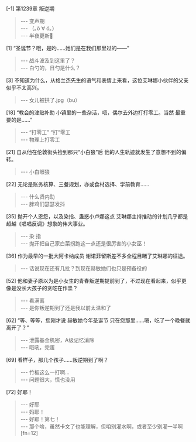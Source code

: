 
[-1] 第1239章 叛逆期
>--- 变声期<br>
>--- （｡ò ∀ ó｡）<br>
>--- 半夜更新🤔<br>

[1] “圣诞节？哦，是旳……她们是在我们那里过的——”
>--- 战斗波及到这里了？<br>
>--- 白勺的，日勺是什么？<br>

[3] 不知道为什么，从格兰杰先生的语气和表情上来看，这位艾琳娜小伙伴的父亲似乎不太高兴。
>--- 女儿被拱了.jpg（bu）<br>

[18] “教会的津贴补助 小镇里的一些杂活，唔，偶尔去外边打打零工。当然 最重要的是……”
>--- “打零工”
“打”零工<br>
>--- 物理上打零工<br>

[21] 自从他在伦敦街头捡到那只“小白狼”后 他的人生轨迹就发生了意想不到的偏转。
>--- 小白眼狼<br>

[22] 无论是账务核算、三餐规划，亦或食材选择、学前教育……
>--- 什么贤内助<br>
>--- 胖鸡们瑟瑟发抖<br>

[35] 抛开个人恩怨，以及染指、蛊惑小卢娜这点 艾琳娜主持推动的计划几乎都是超越《唱唱反调》想象的伟大事业。
>--- 染 指<br>
>--- 抛开把自己家白菜拐跑这一点还是很厉害的小女巫！<br>

[36] 作为最早的一批大阿卡纳成员 谢诺菲留斯差不多全程目睹了艾琳娜的征途。
>--- 话说现在还有几批？到现在赫敏她们也只是预备役的<br>

[52] 他和妻子原以为是小女生的青春叛逆期提前到了，不过现在看起来，似乎更像是没长大孩子的贪吃在作祟？
>--- 看满离<br>
>--- 是你叛逆期到了还是我以前太温和了<br>

[62] “等、等等，您刚才说 赫敏她今年圣诞节 只在您那里……嗯，吃了一个晚餐就离开了？”
>--- 泄露基金机密，A级记忆消除<br>
>--- 哦吼，完蛋<br>

[69] 看样子，那几个孩子……叛逆期到了啊？
>--- 竹板这么一打啊…<br>
>--- 问题很大，慌也没用<br>

[72] 好耶！
>--- 好耶<br>
>--- 妈耶！<br>
>--- 好耶！第七！<br>
>--- 那个啥，虽然卡文了也能理解，但咱别灌水啊，或者至少别灌一半啊[fn=12]<br>
